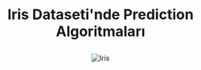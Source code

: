 # <p align="center">Iris Dataseti'nde Prediction Algoritmaları</p>

<div align="center">

![Iris][iris]




[iris]: art/art/IrisveAlgoritmalar.png
